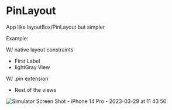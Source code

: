 # PinLayout

App like layoutBox/PinLayout but simpler

Example:

W/ native layout constraints
- First Label
- lightGray View

W/ .pin extension
- Rest of the views

![Simulator Screen Shot - iPhone 14 Pro - 2023-03-29 at 11 43 50](https://user-images.githubusercontent.com/56696516/228576301-34896609-bb74-42f1-9d53-12a1e216a991.png)

